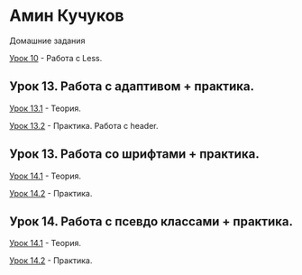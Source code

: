 # Амин Кучуков
Домашние задания


[Урок 10](YoiWar.github.io/lesson_2/ "Описание") - Работа с Less.

## Урок 13. Работа с адаптивом + практика. 

[Урок 13.1](YoiWar.github.io/src/ "Описание") - Теория.

[Урок 13.2](YoiWar.github.io/штукатурка/src/ "Описание") - Практика. Работа с header.

## Урок 13. Работа со шрифтами + практика. 

[Урок 14.1](YoiWar.github.io/Lessonsonfonts/ "Описаниеs") - Теория.

[Урок 14.2](YoiWar.github.io/Plaster/src/ "Описание") - Практика. 

## Урок 14. Работа с псевдо классами + практика. 

[Урок 14.1](YoiWar.github.io/Thepseudoclass/src/ "Описаниеsы") - Теория.

[Урок 14.2](https://yoiwar.github.io/Plaster!/src/ "Описание") - Практика. 
